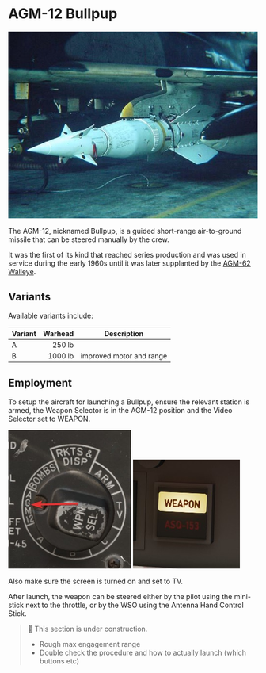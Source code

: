 # AGM-12 Bullpup

![Bullpup](../../../img/bullpup.jpg)

The AGM-12, nicknamed Bullpup, is a guided short-range air-to-ground missile
that can be steered manually by the crew.

It was the first of its kind that reached series production and was used in
service during the early 1960s until it was later supplanted by the
[AGM-62 Walleye](../bombs/tv_guided_bombs.md).

## Variants

Available variants include:

| Variant | Warhead | Description              |
| ------- | ------: | ------------------------ |
| A       |  250 lb |                          |
| B       | 1000 lb | improved motor and range |

## Employment

To setup the aircraft for launching a Bullpup, ensure the relevant station is
armed, the Weapon Selector is in the AGM-12 position and the Video Selector set
to WEAPON.

![Weapon Selector](../../../img/agm_12_weapon_selector.jpg)
![Video Selector](../../../img/video_selector_weapon.jpg)

Also make sure the screen is turned on and set to TV.

After launch, the weapon can be steered either by the pilot using the mini-stick
next to the throttle, or by the WSO using the Antenna Hand Control Stick.

> 🚧 This section is under construction.
>
> - Rough max engagement range
> - Double check the procedure and how to actually launch (which buttons etc)
